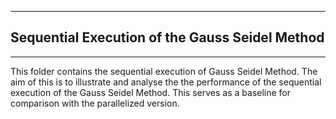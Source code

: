 -----
## Sequential Execution of the Gauss Seidel Method
-----


<p>
This folder contains the sequential execution of Gauss Seidel Method. The aim of this is to illustrate and analyse the 
the performance of the sequential execution of the Gauss Seidel Method.  This serves as a baseline for comparison with the 
parallelized version.

</p>
